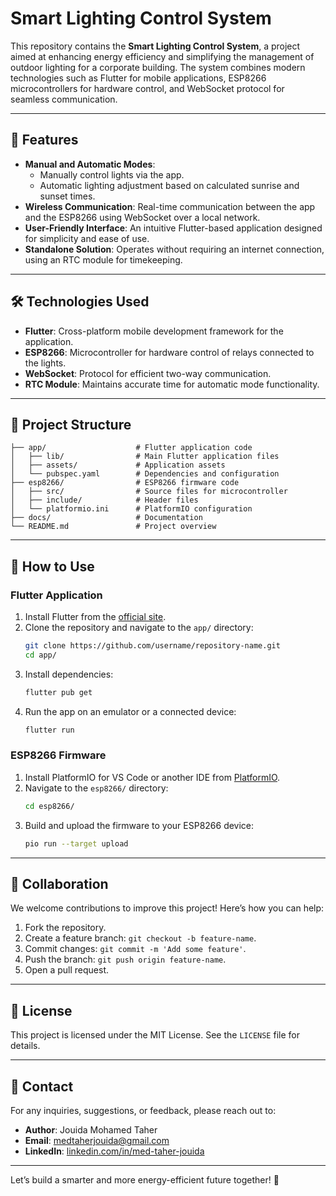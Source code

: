# Smart Lighting Control System

This repository contains the **Smart Lighting Control System**, a project aimed at enhancing energy efficiency and simplifying the management of outdoor lighting for a corporate building. The system combines modern technologies such as Flutter for mobile applications, ESP8266 microcontrollers for hardware control, and WebSocket protocol for seamless communication.

---

## 🚀 Features

- **Manual and Automatic Modes**: 
  - Manually control lights via the app.
  - Automatic lighting adjustment based on calculated sunrise and sunset times.
- **Wireless Communication**: Real-time communication between the app and the ESP8266 using WebSocket over a local network.
- **User-Friendly Interface**: An intuitive Flutter-based application designed for simplicity and ease of use.
- **Standalone Solution**: Operates without requiring an internet connection, using an RTC module for timekeeping.

---

## 🛠️ Technologies Used

- **Flutter**: Cross-platform mobile development framework for the application.
- **ESP8266**: Microcontroller for hardware control of relays connected to the lights.
- **WebSocket**: Protocol for efficient two-way communication.
- **RTC Module**: Maintains accurate time for automatic mode functionality.

---

## 📁 Project Structure

```
├── app/                    # Flutter application code
│   ├── lib/                # Main Flutter application files
│   ├── assets/             # Application assets
│   └── pubspec.yaml        # Dependencies and configuration
├── esp8266/                # ESP8266 firmware code
│   ├── src/                # Source files for microcontroller
│   ├── include/            # Header files
│   └── platformio.ini      # PlatformIO configuration
├── docs/                   # Documentation
└── README.md               # Project overview
```

---

## 📲 How to Use

### **Flutter Application**

1. Install Flutter from the [official site](https://flutter.dev/docs/get-started/install).
2. Clone the repository and navigate to the `app/` directory:
   ```bash
   git clone https://github.com/username/repository-name.git
   cd app/
   ```
3. Install dependencies:
   ```bash
   flutter pub get
   ```
4. Run the app on an emulator or a connected device:
   ```bash
   flutter run
   ```

### **ESP8266 Firmware**

1. Install PlatformIO for VS Code or another IDE from [PlatformIO](https://platformio.org/).
2. Navigate to the `esp8266/` directory:
   ```bash
   cd esp8266/
   ```
3. Build and upload the firmware to your ESP8266 device:
   ```bash
   pio run --target upload
   ```

---

## 🤝 Collaboration

We welcome contributions to improve this project! Here’s how you can help:

1. Fork the repository.
2. Create a feature branch: `git checkout -b feature-name`.
3. Commit changes: `git commit -m 'Add some feature'`.
4. Push the branch: `git push origin feature-name`.
5. Open a pull request.

---

## 📝 License

This project is licensed under the MIT License. See the `LICENSE` file for details.

---

## 📧 Contact

For any inquiries, suggestions, or feedback, please reach out to:
- **Author**: Jouida Mohamed Taher  
- **Email**: [medtaherjouida@gmail.com](mailto:medtaherjouida@gmail.com)  
- **LinkedIn**: [linkedin.com/in/med-taher-jouida](https://www.linkedin.com/in/med-taher-jouida/)

---

Let’s build a smarter and more energy-efficient future together! 🌟

